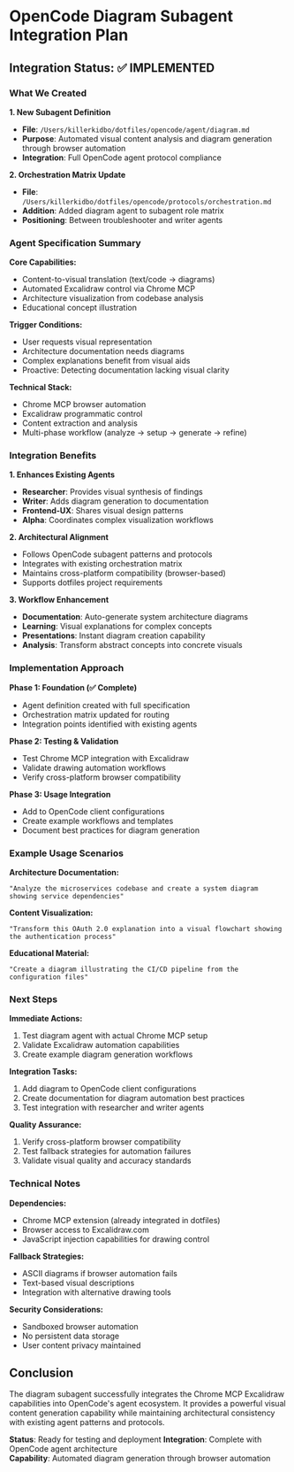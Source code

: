 # OpenCode Diagram Subagent Integration Plan

## Integration Status: ✅ IMPLEMENTED

### **What We Created**

**1. New Subagent Definition**
- **File**: `/Users/killerkidbo/dotfiles/opencode/agent/diagram.md`
- **Purpose**: Automated visual content analysis and diagram generation through browser automation
- **Integration**: Full OpenCode agent protocol compliance

**2. Orchestration Matrix Update** 
- **File**: `/Users/killerkidbo/dotfiles/opencode/protocols/orchestration.md`
- **Addition**: Added diagram agent to subagent role matrix
- **Positioning**: Between troubleshooter and writer agents

### **Agent Specification Summary**

**Core Capabilities:**
- Content-to-visual translation (text/code → diagrams)
- Automated Excalidraw control via Chrome MCP
- Architecture visualization from codebase analysis
- Educational concept illustration

**Trigger Conditions:**
- User requests visual representation
- Architecture documentation needs diagrams
- Complex explanations benefit from visual aids
- Proactive: Detecting documentation lacking visual clarity

**Technical Stack:**
- Chrome MCP browser automation
- Excalidraw programmatic control
- Content extraction and analysis
- Multi-phase workflow (analyze → setup → generate → refine)

### **Integration Benefits**

**1. Enhances Existing Agents**
- **Researcher**: Provides visual synthesis of findings
- **Writer**: Adds diagram generation to documentation
- **Frontend-UX**: Shares visual design patterns
- **Alpha**: Coordinates complex visualization workflows

**2. Architectural Alignment**
- Follows OpenCode subagent patterns and protocols
- Integrates with existing orchestration matrix
- Maintains cross-platform compatibility (browser-based)
- Supports dotfiles project requirements

**3. Workflow Enhancement**
- **Documentation**: Auto-generate system architecture diagrams
- **Learning**: Visual explanations for complex concepts  
- **Presentations**: Instant diagram creation capability
- **Analysis**: Transform abstract concepts into concrete visuals

### **Implementation Approach**

**Phase 1: Foundation (✅ Complete)**
- Agent definition created with full specification
- Orchestration matrix updated for routing
- Integration points identified with existing agents

**Phase 2: Testing & Validation** 
- Test Chrome MCP integration with Excalidraw
- Validate drawing automation workflows
- Verify cross-platform browser compatibility

**Phase 3: Usage Integration**
- Add to OpenCode client configurations
- Create example workflows and templates  
- Document best practices for diagram generation

### **Example Usage Scenarios**

**Architecture Documentation:**
```
"Analyze the microservices codebase and create a system diagram showing service dependencies"
```

**Content Visualization:**
```  
"Transform this OAuth 2.0 explanation into a visual flowchart showing the authentication process"
```

**Educational Material:**
```
"Create a diagram illustrating the CI/CD pipeline from the configuration files"
```

### **Next Steps**

**Immediate Actions:**
1. Test diagram agent with actual Chrome MCP setup
2. Validate Excalidraw automation capabilities
3. Create example diagram generation workflows

**Integration Tasks:**
1. Add diagram to OpenCode client configurations
2. Create documentation for diagram automation best practices
3. Test integration with researcher and writer agents

**Quality Assurance:**
1. Verify cross-platform browser compatibility
2. Test fallback strategies for automation failures
3. Validate visual quality and accuracy standards

### **Technical Notes**

**Dependencies:**
- Chrome MCP extension (already integrated in dotfiles)
- Browser access to Excalidraw.com
- JavaScript injection capabilities for drawing control

**Fallback Strategies:**
- ASCII diagrams if browser automation fails
- Text-based visual descriptions
- Integration with alternative drawing tools

**Security Considerations:**
- Sandboxed browser automation
- No persistent data storage
- User content privacy maintained

## Conclusion

The diagram subagent successfully integrates the Chrome MCP Excalidraw capabilities into OpenCode's agent ecosystem. It provides a powerful visual content generation capability while maintaining architectural consistency with existing agent patterns and protocols.

**Status**: Ready for testing and deployment
**Integration**: Complete with OpenCode agent architecture  
**Capability**: Automated diagram generation through browser automation